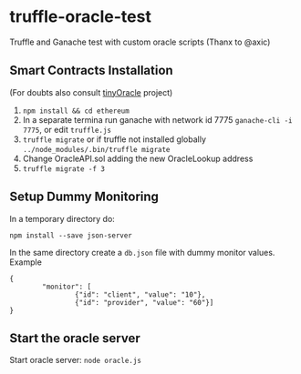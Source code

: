 # truffle-oracle-test
Truffle and Ganache test with custom oracle scripts (Thanx to @axic)

## Smart Contracts Installation
(For doubts also consult [tinyOracle](https://github.com/axic/tinyoracle) project)

1. ``npm install && cd ethereum``
2. In a separate termina run ganache with network id 7775 ``ganache-cli -i 7775``, or edit ``truffle.js``
2. ``truffle migrate`` or if truffle not installed globally ``../node_modules/.bin/truffle migrate``
3. Change OracleAPI.sol adding the new OracleLookup address
4. ``truffle migrate -f 3``


## Setup Dummy Monitoring
In a temporary directory do:
```npm init
npm install --save json-server
```
In the same directory create a ``db.json`` file with dummy monitor values. Example
```
{
        "monitor": [
                {"id": "client", "value": "10"},
                {"id": "provider", "value": "60"}]
}
```

## Start the oracle server
Start oracle server:
  ``node oracle.js``
